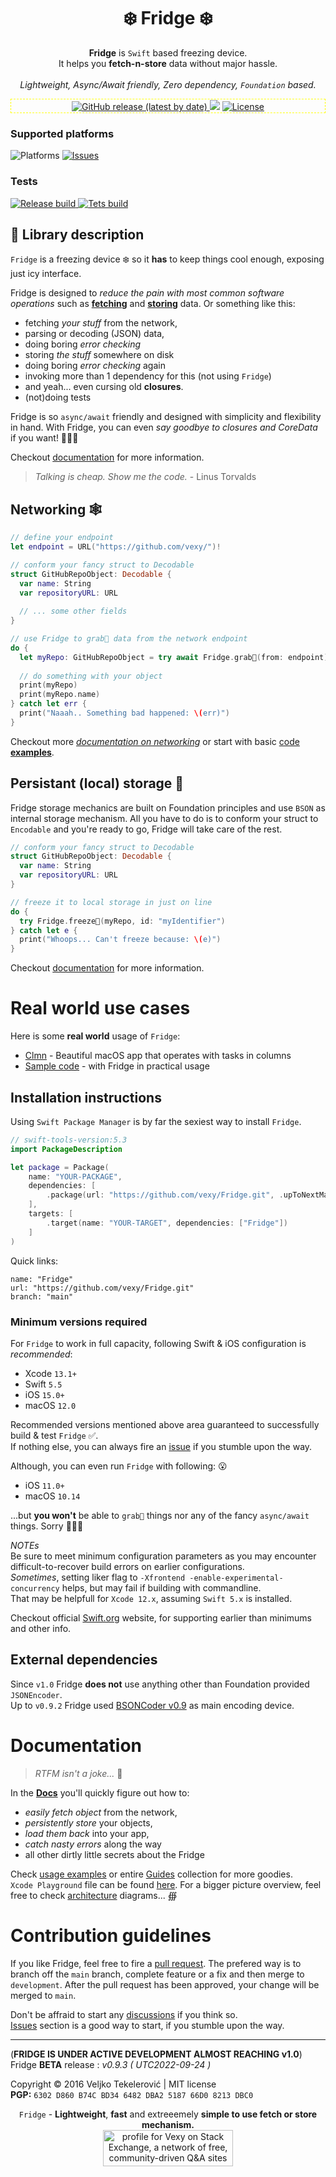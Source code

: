 <h1 align="center">
❄️ Fridge ❄️
</h1>

<p align="center">
  <b>Fridge</b> is <code>Swift</code> based freezing device.<br>
  It helps you <b>fetch-n-store</b> data without major hassle.<br><br>
  <i>Lightweight, Async/Await friendly, Zero dependency, <code>Foundation</code> based.</i>
  
  <div align="center", style="border: 0.15px dashed yellow; padding: 1px">
      <a href="https://github.com/vexy/Fridge/releases">
        <img alt="GitHub release (latest by date)" src="https://img.shields.io/github/v/release/vexy/Fridge?color=green&display_name=release&label=Latest%20release">
      </a>
      <img src="https://img.shields.io/github/languages/code-size/vexy/fridge?color=g">
      <a href="https://github.com/vexy/Fridge/blob/master/LICENSE">
        <img alt="License" src="https://img.shields.io/github/license/vexy/Fridge">
      </a>
  </div>
</p>

<p align="center">
  <h3>Supported platforms</h3>
  <img alt="Platforms" src="https://img.shields.io/badge/Platform-iOS%2C%20macOS%2C%20tvOS%2C%20watchOS-blue">
  <a href="https://github.com/vexy/Fridge/issues">
      <img alt="Issues" src="https://img.shields.io/github/issues/vexy/fridge">
  </a>
  <h3>Tests</h3>
  <a href=https://github.com/vexy/Fridge/actions/workflows/release_workflow.yml">
      <img alt="Release build" src="https://github.com/vexy/Fridge/actions/workflows/release_workflow.yml/badge.svg">
  </a>
  <a href="https://github.com/vexy/Fridge/actions/workflows/tests_workflow.yml">
    <img alt="Tets build" src="https://github.com/vexy/Fridge/actions/workflows/tests_workflow.yml/badge.svg">
  </a>
</p>

## 💠 Library description
`Fridge` is a freezing device ❄️ so it **has** to keep things cool enough, exposing just icy interface.

Fridge is designed to _reduce the pain with most common software operations_ such as **[fetching](#networking-🕸)** and **[storing](#persistant-local-storage-💾)** data. Or something like this:
  - fetching _your stuff_ from the network,
  - parsing or decoding (JSON) data,
  - doing boring _error checking_
  - storing _the stuff_ somewhere on disk
  - doing boring _error checking_ again
  - invoking more than 1 dependency for this (not using `Fridge`)
  - and yeah... even cursing old **closures**.
  - (not)doing tests

Fridge is so `async/await` friendly and designed with simplicity and flexibility in hand. With Fridge, you can even _say goodbye to closures and CoreData_ if you want! 🤷🏻‍♂️

Checkout [documentation](Docs/Usage.md) for more information.

> _Talking is cheap. Show me the code._ - Linus Torvalds

## Networking 🕸
```Swift
// define your endpoint
let endpoint = URL("https://github.com/vexy/")!

// conform your fancy struct to Decodable
struct GitHubRepoObject: Decodable {
  var name: String
  var repositoryURL: URL
  
  // ... some other fields
}

// use Fridge to grab🔮 data from the network endpoint
do {
  let myRepo: GitHubRepoObject = try await Fridge.grab🔮(from: endpoint)
  
  // do something with your object
  print(myRepo)
  print(myRepo.name)
} catch let err {
  print("Naaah.. Something bad happened: \(err)")
}
```
Checkout more [_documentation on networking_](Docs/Usage.md#network-fetching) or start with basic [code **examples**](Docs/Examples/).
  

## Persistant (local) storage 💾

Fridge storage mechanics are built on Foundation principles and use `BSON` as internal storage mechanism. All you have to do is to conform your struct to `Encodable` and you're ready to go, Fridge will take care of the rest.  
  

```Swift
// conform your fancy struct to Decodable
struct GitHubRepoObject: Decodable {
  var name: String
  var repositoryURL: URL
}

// freeze it to local storage in just on line
do {
  try Fridge.freeze🧊(myRepo, id: "myIdentifier")
} catch let e {
  print("Whoops... Can't freeze because: \(e)")
}
```  

Checkout [documentation](Docs/Usage.md) for more information.  

# Real world use cases
Here is some **real world** usage of `Fridge`:  
  - [Clmn](https://github.com/igr/Clmn) - Beautiful macOS app that operates with tasks in columns
  - [Sample code](/Docs/Examples) - with Fridge in practical usage

## Installation instructions
Using `Swift Package Manager` is by far the sexiest way to install `Fridge`.

```Swift
// swift-tools-version:5.3
import PackageDescription

let package = Package(
    name: "YOUR-PACKAGE",
    dependencies: [
        .package(url: "https://github.com/vexy/Fridge.git", .upToNextMajor(from: "0.9"))
    ],
    targets: [
        .target(name: "YOUR-TARGET", dependencies: ["Fridge"])
    ]
)
```
  
Quick links:
```
name: "Fridge"
url: "https://github.com/vexy/Fridge.git"
branch: "main"
```

### Minimum versions required
For `Fridge` to work in full capacity, following Swift & iOS configuration is _recommended_:
  - Xcode `13.1+`
  - Swift `5.5`
  - iOS `15.0+`
  - macOS `12.0`
  
Recommended versions mentioned above area guaranteed to successfully build & test `Fridge` ✅.  
If nothing else, you can always fire an [issue](https://github.com/vexy/Fridge/issues) if you stumble upon the way.
  
Although, you can even run `Fridge` with following: 😮 
  - iOS `11.0+`
  - macOS `10.14`
  
...but **you won't** be able to `grab🔮` things nor any of the fancy `async/await` things. Sorry 🤷🏻‍♂️

*NOTEs*  
Be sure to meet minimum configuration parameters as you may encounter difficult-to-recover build errors on earlier configurations.  
_Sometimes_, setting liker flag to `-Xfrontend -enable-experimental-concurrency` helps, but may fail if building with commandline.  
That may be helpfull for `Xcode 12.x`, assuming `Swift 5.x` is installed.  

Checkout official [Swift.org](https://www.swift.org/) website, for supporting earlier than minimums and other info.

## External dependencies

Since `v1.0` Fridge **does not** use anything other than Foundation provided `JSONEncoder`.  
Up to `v0.9.2` Fridge used [BSONCoder v0.9](https://github.com/vexy/bsoncoder) as main encoding device.  

# Documentation
> _RTFM isn't a joke..._ 🥴 
    
In the **[Docs](Docs/Usage.md)** you'll quickly figure out how to:
  - *easily fetch object* from the network,
  - *persistently store* your objects,
  - *load them back* into your app,
  - *catch nasty errors* along the way
  - all other dirtly little secrets about the Fridge
  
Check [usage examples](Guides/Examples) or entire [Guides](Guides/) collection for more goodies.  
`Xcode Playground` file can be found [here](Guides/Examples/Fridge-basics.playground).
For a bigger picture overview, feel free to check [architecture](Guides/Fridge.diagram.md) diagrams... ∰      


# Contribution guidelines
If you like Fridge, feel free to fire a [pull request](https://github.com/vexy/Fridge/pulls).
The prefered way is to branch off the `main` branch, complete feature or a fix and then merge to `development`. After the pull request has been approved, your change will be merged to `main`.  

Don't be affraid to start any [discussions](https://github.com/vexy/Fridge/discussions) if you think so.  
[Issues](https://github.com/vexy/Fridge/issues) section is a good way to start, if you stumble upon the way.  

---   
(**FRIDGE IS UNDER ACTIVE DEVELOPMENT ALMOST REACHING v1.0**)  
Fridge **BETA** release : *v0.9.3 ( UTC2022-09-24 )*

Copyright © 2016 Veljko Tekelerović | MIT license  
**PGP:** `6302 D860 B74C BD34 6482 DBA2 5187 66D0 8213 DBC0`


<p align="center">
    <code>Fridge</code> - <b>Lightweight</b>, <b>fast</b> and extreeemely <b>simple to use fetch or store mechanism.</b><br>
    <a href="https://stackexchange.com/users/215166"><img src="https://stackexchange.com/users/flair/215166.png?theme=clean" width="208" height="58" alt="profile for Vexy on Stack Exchange, a network of free, community-driven Q&amp;A sites" title="profile for Vexy on Stack Exchange, a network of free, community-driven Q&amp;A sites">
    </a>
</p>
